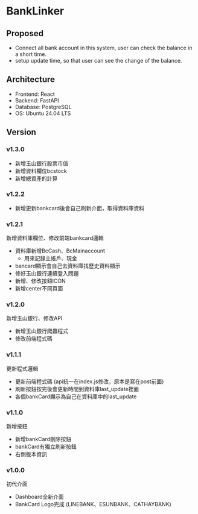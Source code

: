 # BankLinker    

## Proposed  
* Connect all bank account in this system, user can check the balance in a short time.  
* setup update time, so that user can see the change of the balance.  

## Architecture  
* Frontend: React  
* Backend: FastAPI  
* Database: PostgreSQL  
* OS: Ubuntu 24.04 LTS  

## Version

### v1.3.0
- 新增玉山銀行股票市值
- 新增資料欄位bcstock
- 新增總資產的計算

### v1.2.2
- 新增更新bankcard後會自己刷新介面，取得資料庫資料

### v1.2.1
 新增資料庫欄位、修改前端bankcard邏輯
- 資料庫新增BcCash、BcMainaccount
    - 用來記錄主帳戶、現金
- bancard顯示會自己去資料庫找歷史資料顯示
- 修好玉山銀行連續登入問題
- 新增、修改按鈕ICON
- 新增center不同頁面

### v1.2.0
 新增玉山銀行、修改API
- 新增玉山銀行爬蟲程式
- 修改前端程式碼

### v1.1.1
 更新程式邏輯
- 更新前端程式碼 (api統一在index.js修改，原本是寫在post前面)
- 刷新按鈕按完後會更新時間到資料庫last_update裡面
- 各個bankCard顯示為自己在資料庫中的last_update
### v1.1.0
 新增按鈕
- 新增bankCard刪除按鈕
- bankCard有獨立刷新按鈕
- 右側版本資訊

### v1.0.0
 初代介面
- Dashboard全新介面
- BankCard Logo完成 (LINEBANK、ESUNBANK、CATHAYBANK)
